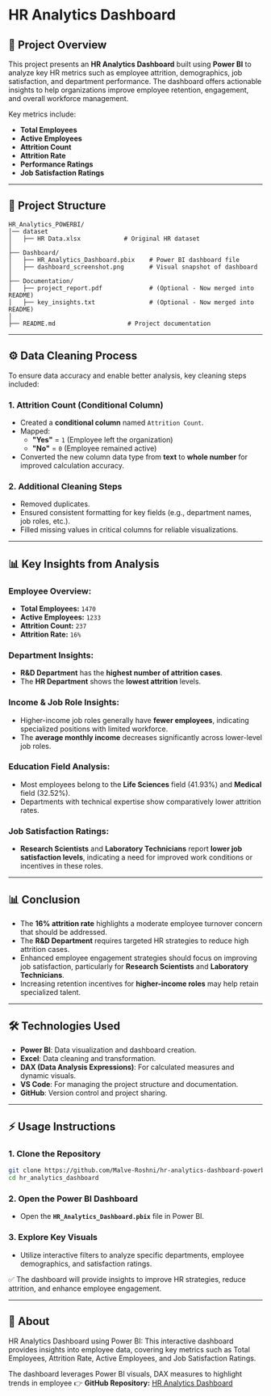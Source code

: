 # HR Analytics Dashboard

## 📌 Project Overview
This project presents an **HR Analytics Dashboard** built using **Power BI** to analyze key HR metrics such as employee attrition, demographics, job satisfaction, and department performance. The dashboard offers actionable insights to help organizations improve employee retention, engagement, and overall workforce management.

Key metrics include:
- **Total Employees**
- **Active Employees**
- **Attrition Count**
- **Attrition Rate**
- **Performance Ratings**
- **Job Satisfaction Ratings**

---

## 📂 Project Structure
```
HR_Analytics_POWERBI/
│── dataset
│   ├── HR Data.xlsx            # Original HR dataset
│
├── Dashboard/
│   ├── HR_Analytics_Dashboard.pbix    # Power BI dashboard file
│   ├── dashboard_screenshot.png       # Visual snapshot of dashboard
│
├── Documentation/
│   ├── project_report.pdf             # (Optional - Now merged into README)
│   ├── key_insights.txt               # (Optional - Now merged into README)
│
├── README.md                    # Project documentation
```

---

## ⚙️ Data Cleaning Process
To ensure data accuracy and enable better analysis, key cleaning steps included:

### **1. Attrition Count (Conditional Column)**
- Created a **conditional column** named `Attrition Count`.
- Mapped:
  - **"Yes"** = `1` (Employee left the organization)
  - **"No"** = `0` (Employee remained active)
- Converted the new column data type from **text** to **whole number** for improved calculation accuracy.

### **2. Additional Cleaning Steps**
- Removed duplicates.
- Ensured consistent formatting for key fields (e.g., department names, job roles, etc.).
- Filled missing values in critical columns for reliable visualizations.

---

## 📊 Key Insights from Analysis
### **Employee Overview:**
- **Total Employees:** `1470`
- **Active Employees:** `1233`
- **Attrition Count:** `237`
- **Attrition Rate:** `16%`

### **Department Insights:**
- **R&D Department** has the **highest number of attrition cases**.
- The **HR Department** shows the **lowest attrition** levels.

### **Income & Job Role Insights:**
- Higher-income job roles generally have **fewer employees**, indicating specialized positions with limited workforce.
- The **average monthly income** decreases significantly across lower-level job roles.

### **Education Field Analysis:**
- Most employees belong to the **Life Sciences** field (41.93%) and **Medical** field (32.52%).
- Departments with technical expertise show comparatively lower attrition rates.

### **Job Satisfaction Ratings:**
- **Research Scientists** and **Laboratory Technicians** report **lower job satisfaction levels**, indicating a need for improved work conditions or incentives in these roles.

---

## 📊 Conclusion
- The **16% attrition rate** highlights a moderate employee turnover concern that should be addressed.
- The **R&D Department** requires targeted HR strategies to reduce high attrition cases.
- Enhanced employee engagement strategies should focus on improving job satisfaction, particularly for **Research Scientists** and **Laboratory Technicians**.
- Increasing retention incentives for **higher-income roles** may help retain specialized talent.

---

## 🛠️ Technologies Used
- **Power BI**: Data visualization and dashboard creation.
- **Excel**: Data cleaning and transformation.
- **DAX (Data Analysis Expressions)**: For calculated measures and dynamic visuals.
- **VS Code**: For managing the project structure and documentation.
- **GitHub**: Version control and project sharing.

---

## ⚡ Usage Instructions
### **1. Clone the Repository**
```sh
git clone https://github.com/Malve-Roshni/hr-analytics-dashboard-powerbi.git
cd hr_analytics_dashboard
```

### **2. Open the Power BI Dashboard**
- Open the **`HR_Analytics_Dashboard.pbix`** file in Power BI.

### **3. Explore Key Visuals**
- Utilize interactive filters to analyze specific departments, employee demographics, and satisfaction ratings.

✅ The dashboard will provide insights to improve HR strategies, reduce attrition, and enhance employee engagement.


---

## 📄 About

HR Analytics Dashboard using Power BI: This interactive dashboard provides insights into employee data, covering key metrics such as Total Employees, Attrition Rate, Active Employees, and Job Satisfaction Ratings.

The dashboard leverages Power BI visuals, DAX measures to highlight trends in employee
👉 **GitHub Repository:** [HR Analytics Dashboard](https://github.com/Malve-Roshni/-analytics-dashboard-powerbi)


